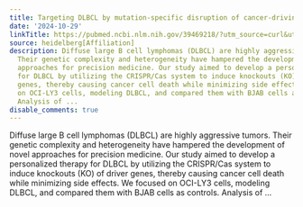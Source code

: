 ```yaml
---
title: Targeting DLBCL by mutation-specific disruption of cancer-driving oncogenes
date: '2024-10-29'
linkTitle: https://pubmed.ncbi.nlm.nih.gov/39469218/?utm_source=curl&utm_medium=rss&utm_campaign=pubmed-2&utm_content=1FakS-2QOkCT8HsMOQP1bCRQ4YzyumYOmxmF0moLsQ3dFB1E9V&fc=20220326224207&ff=20241029183704&v=2.18.0.post9+e462414
source: heidelberg[Affiliation]
description: Diffuse large B cell lymphomas (DLBCL) are highly aggressive tumors.
  Their genetic complexity and heterogeneity have hampered the development of novel
  approaches for precision medicine. Our study aimed to develop a personalized therapy
  for DLBCL by utilizing the CRISPR/Cas system to induce knockouts (KO) of driver
  genes, thereby causing cancer cell death while minimizing side effects. We focused
  on OCI-LY3 cells, modeling DLBCL, and compared them with BJAB cells as controls.
  Analysis of ...
disable_comments: true
---
```

Diffuse large B cell lymphomas (DLBCL) are highly aggressive tumors. Their genetic complexity and heterogeneity have hampered the development of novel approaches for precision medicine. Our study aimed to develop a personalized therapy for DLBCL by utilizing the CRISPR/Cas system to induce knockouts (KO) of driver genes, thereby causing cancer cell death while minimizing side effects. We focused on OCI-LY3 cells, modeling DLBCL, and compared them with BJAB cells as controls. Analysis of ...